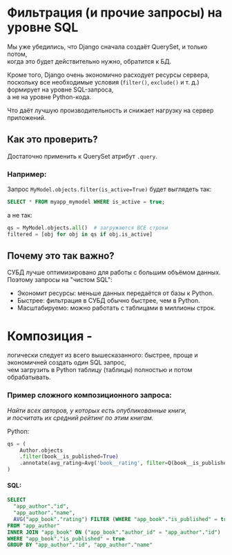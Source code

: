 # Фильтрация (и прочие запросы) на уровне SQL

Мы уже убедились, что Django сначала создаёт QuerySet, и только потом,  
когда это будет действительно нужно, обратится к БД.

Кроме того, Django очень экономично расходует ресурсы сервера, поскольку
все необходимые условия (`filter()`, `exclude()` и т. д.) формирует на уровне SQL-запроса,  
а не на уровне Python-кода.  

Что даёт лучшую производительность и снижает нагрузку на сервер приложений.

## Как это проверить?

Достаточно применить к QuerySet атрибут `.query`.

### Например:

Запрос `MyModel.objects.filter(is_active=True)` будет выглядеть так:

```sql
SELECT * FROM myapp_mymodel WHERE is_active = true;
```
а не так:
```python
qs = MyModel.objects.all()  # загружаются ВСЕ строки
filtered = [obj for obj in qs if obj.is_active]
```

## Почему это так важно?

СУБД лучше оптимизировано для работы с большим объёмом данных.  
Поэтому запросы на "чистом SQL":
- Экономит ресурсы: меньше данных передаётся от базы к Python.
- Быстрее: фильтрация в СУБД обычно быстрее, чем в Python.
- Масштабируемо: можно работать с таблицами в миллионы строк.


# Композиция - 
логически следует из всего вышесказанного:
быстрее, проще и экономичней создать один SQL запрос,  
чем загрузить в Python таблицу (таблицы) полностью и потом обрабатывать.

### Пример сложного композиционного запроса:
*Найти всех авторов, у которых есть опубликованные книги,*   
*и посчитать их средний рейтинг по этим книгам.*

Python:
```python
qs = (
    Author.objects
    .filter(book__is_published=True)
    .annotate(avg_rating=Avg('book__rating', filter=Q(book__is_published=True)))
)
```

#### SQL:
```sql
SELECT
  "app_author"."id",
  "app_author"."name",
  AVG("app_book"."rating") FILTER (WHERE "app_book"."is_published" = true) AS "avg_rating"
FROM "app_author"
INNER JOIN "app_book" ON ("app_book"."author_id" = "app_author"."id")
WHERE "app_book"."is_published" = true
GROUP BY "app_author"."id", "app_author"."name"
```